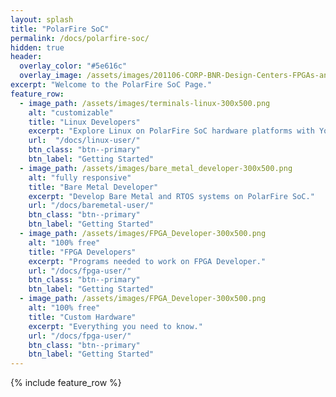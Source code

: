 ```yaml
---
layout: splash
title: "PolarFire SoC"
permalink: /docs/polarfire-soc/
hidden: true
header:
  overlay_color: "#5e616c"
  overlay_image: /assets/images/201106-CORP-BNR-Design-Centers-FPGAs-and-plds-Banner-2880x280.jpg
excerpt: "Welcome to the PolarFire SoC Page."
feature_row:
  - image_path: /assets/images/terminals-linux-300x500.png
    alt: "customizable"
    title: "Linux Developers"
    excerpt: "Explore Linux on PolarFire SoC hardware platforms with Yocto, Buildroot and more."
    url:  "/docs/linux-user/"
    btn_class: "btn--primary"
    btn_label: "Getting Started"
  - image_path: /assets/images/bare_metal_developer-300x500.png
    alt: "fully responsive"
    title: "Bare Metal Developer"
    excerpt: "Develop Bare Metal and RTOS systems on PolarFire SoC."
    url: "/docs/baremetal-user/"
    btn_class: "btn--primary"
    btn_label: "Getting Started"    
  - image_path: /assets/images/FPGA_Developer-300x500.png
    alt: "100% free"
    title: "FPGA Developers"
    excerpt: "Programs needed to work on FPGA Developer."
    url: "/docs/fpga-user/"
    btn_class: "btn--primary"
    btn_label: "Getting Started" 
  - image_path: /assets/images/FPGA_Developer-300x500.png
    alt: "100% free"
    title: "Custom Hardware"
    excerpt: "Everything you need to know."
    url: "/docs/fpga-user/"
    btn_class: "btn--primary"
    btn_label: "Getting Started"     
---
```


{% include feature_row %}
